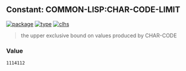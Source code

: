 ## Constant: COMMON-LISP:CHAR-CODE-LIMIT
[![package](https://img.shields.io/badge/Package-COMMON--LISP-5f9ea0.svg?style=social&colorA=999999)](../) [![type](https://img.shields.io/badge/Type-Constant-5f9ea0.svg?style=social&colorA=999999)](../#constant) [![clhs](https://img.shields.io/badge/CLHS-CHAR--CODE--LIMIT-5f9ea0.svg?style=social&colorA=999999)](http://www.lispworks.com/documentation/HyperSpec/Body/v_char_c.htm) 

> the upper exclusive bound on values produced by CHAR-CODE

### Value
```
1114112
```
